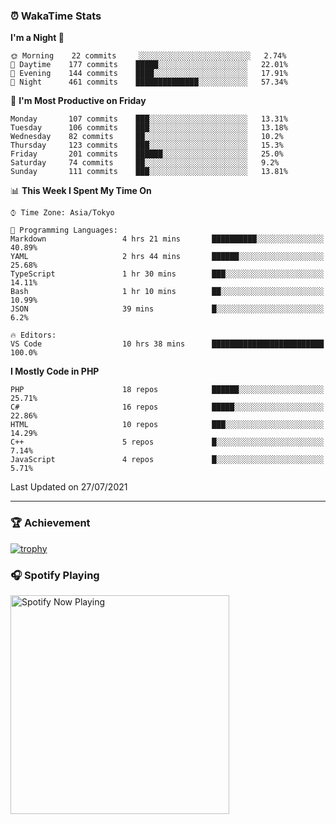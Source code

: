 ### ⏰ WakaTime Stats


<!--START_SECTION:waka-->
**I'm a Night 🦉** 

```text
🌞 Morning    22 commits     ░░░░░░░░░░░░░░░░░░░░░░░░░   2.74% 
🌆 Daytime    177 commits    █████░░░░░░░░░░░░░░░░░░░░   22.01% 
🌃 Evening    144 commits    ████░░░░░░░░░░░░░░░░░░░░░   17.91% 
🌙 Night      461 commits    ██████████████░░░░░░░░░░░   57.34%

```
📅 **I'm Most Productive on Friday** 

```text
Monday       107 commits    ███░░░░░░░░░░░░░░░░░░░░░░   13.31% 
Tuesday      106 commits    ███░░░░░░░░░░░░░░░░░░░░░░   13.18% 
Wednesday    82 commits     ██░░░░░░░░░░░░░░░░░░░░░░░   10.2% 
Thursday     123 commits    ███░░░░░░░░░░░░░░░░░░░░░░   15.3% 
Friday       201 commits    ██████░░░░░░░░░░░░░░░░░░░   25.0% 
Saturday     74 commits     ██░░░░░░░░░░░░░░░░░░░░░░░   9.2% 
Sunday       111 commits    ███░░░░░░░░░░░░░░░░░░░░░░   13.81%

```


📊 **This Week I Spent My Time On** 

```text
⌚︎ Time Zone: Asia/Tokyo

💬 Programming Languages: 
Markdown                 4 hrs 21 mins       ██████████░░░░░░░░░░░░░░░   40.89% 
YAML                     2 hrs 44 mins       ██████░░░░░░░░░░░░░░░░░░░   25.68% 
TypeScript               1 hr 30 mins        ███░░░░░░░░░░░░░░░░░░░░░░   14.11% 
Bash                     1 hr 10 mins        ██░░░░░░░░░░░░░░░░░░░░░░░   10.99% 
JSON                     39 mins             █░░░░░░░░░░░░░░░░░░░░░░░░   6.2%

🔥 Editors: 
VS Code                  10 hrs 38 mins      █████████████████████████   100.0%

```

**I Mostly Code in PHP** 

```text
PHP                      18 repos            ██████░░░░░░░░░░░░░░░░░░░   25.71% 
C#                       16 repos            █████░░░░░░░░░░░░░░░░░░░░   22.86% 
HTML                     10 repos            ███░░░░░░░░░░░░░░░░░░░░░░   14.29% 
C++                      5 repos             █░░░░░░░░░░░░░░░░░░░░░░░░   7.14% 
JavaScript               4 repos             █░░░░░░░░░░░░░░░░░░░░░░░░   5.71%

```



 Last Updated on 27/07/2021
<!--END_SECTION:waka-->

---

### 🏆 Achievement

[![trophy](https://github-profile-trophy.vercel.app/?username=Slime-hatena&theme=flat&no-bg=true&no-frame=true&column=8)](https://github.com/ryo-ma/github-profile-trophy)

### 🎧 Spotify Playing

[<img src="https://spotify-now-playing-slime-hatena.vercel.app/api/spotify-playing" alt="Spotify Now Playing" width="350" />](https://open.spotify.com/user/slime_hatena)

<!--
**Slime-hatena/Slime-hatena** is a ✨ _special_ ✨ repository because its `README.md` (this file) appears on your GitHub profile.

Here are some ideas to get you started:

- 🔭 I’m currently working on ...
- 🌱 I’m currently learning ...
- 👯 I’m looking to collaborate on ...
- 🤔 I’m looking for help with ...
- 💬 Ask me about ...
- 📫 How to reach me: ...
- 😄 Pronouns: ...
- ⚡ Fun fact: ...
-->
